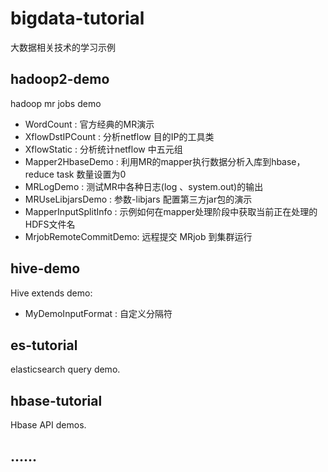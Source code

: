 # bigdata-tutorial #

大数据相关技术的学习示例

## hadoop2-demo ##
 hadoop mr jobs demo
 + WordCount 			: 官方经典的MR演示
 + XflowDstIPCount  	: 分析netflow 目的IP的工具类
 + XflowStatic   		: 分析统计netflow 中五元组
 + Mapper2HbaseDemo 	: 利用MR的mapper执行数据分析入库到hbase，reduce task 数量设置为0
 + MRLogDemo  			: 测试MR中各种日志(log 、system.out)的输出
 + MRUseLibjarsDemo 	: 参数-libjars 配置第三方jar包的演示
 + MapperInputSplitInfo : 示例如何在mapper处理阶段中获取当前正在处理的HDFS文件名
 + MrjobRemoteCommitDemo: 远程提交 MRjob 到集群运行


## hive-demo ##
 Hive extends demo:
 + MyDemoInputFormat	: 自定义分隔符


## es-tutorial ##
 elasticsearch query demo.
 
## hbase-tutorial ##
 Hbase API demos.
 
## ...... ##


